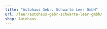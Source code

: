 ```yaml
---
title: "Autohaus Gebr. Schwarte Leer GmbH"
url: /leer/autohaus-gebr-schwarte-leer-gmbh/
shop: Autohaus
---
```


